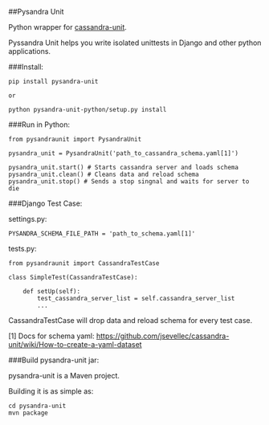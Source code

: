 ##Pysandra Unit

Python wrapper for [cassandra-unit](https://github.com/jsevellec/cassandra-unit).

Pyssandra Unit helps you write isolated unittests in Django and other python applications.

###Install:

    pip install pysandra-unit

    or

    python pysandra-unit-python/setup.py install


###Run in Python:

    from pysandraunit import PysandraUnit

    pysandra_unit = PysandraUnit('path_to_cassandra_schema.yaml[1]')

    pysandra_unit.start() # Starts cassandra server and loads schema
    pysandra_unit.clean() # Cleans data and reload schema
    pysandra_unit.stop() # Sends a stop singnal and waits for server to die

###Django Test Case:

settings.py:

	PYSANDRA_SCHEMA_FILE_PATH = 'path_to_schema.yaml[1]'

tests.py:

	from pysandraunit import CassandraTestCase

	class SimpleTest(CassandraTestCase):

		def setUp(self):
			test_cassandra_server_list = self.cassandra_server_list
			...

CassandraTestCase will drop data and reload schema for every test case.

[1] Docs for schema yaml: https://github.com/jsevellec/cassandra-unit/wiki/How-to-create-a-yaml-dataset

###Build pysandra-unit jar:

pysandra-unit is a Maven project.

Building it is as simple as:

    cd pysandra-unit
    mvn package



